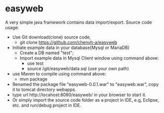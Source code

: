 # easyweb
A very simple java framework contains data import/export.  Source code usage:
- Use Git download(clone) source code,
  - git clone https://github.com/chenyh-a/easyweb
- Initiate example data in your database(Mysql or MariaDB)
  - Create a DB named "test";
  - Import example data in Mysql Client window using command above:
    - use test
    - source /git/easyweb/data.sql (use your own path)
- use Maven to compile using command above:
  - mvn package
- Renamed the package file "easyweb-0.0.1.war" to "easyweb.war", copy it to tomcat directory webapps.
- type url http://locahost:8080/easyweb/ in your browser to start it.
- Or simply import the source code folder as a project in IDE, e.g,  Eclipse, etc. and run/debug project in IDE.
